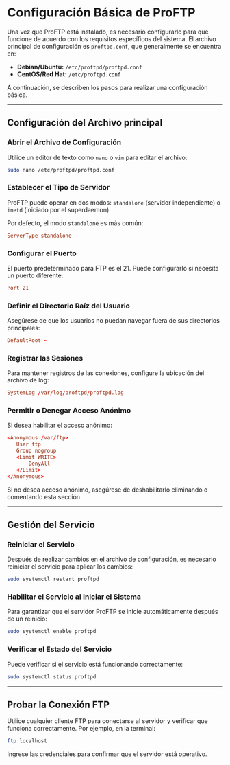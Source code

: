 # Configuración Básica de ProFTP

Una vez que ProFTP está instalado, es necesario configurarlo para que funcione de acuerdo con los requisitos específicos del sistema. El archivo principal de configuración es `proftpd.conf`, que generalmente se encuentra en:

- **Debian/Ubuntu:** `/etc/proftpd/proftpd.conf`
- **CentOS/Red Hat:** `/etc/proftpd.conf`

A continuación, se describen los pasos para realizar una configuración básica.

---

## Configuración del Archivo principal

### Abrir el Archivo de Configuración
Utilice un editor de texto como `nano` o `vim` para editar el archivo:
```bash
sudo nano /etc/proftpd/proftpd.conf
```

### Establecer el Tipo de Servidor
ProFTP puede operar en dos modos: `standalone` (servidor independiente) o `inetd` (iniciado por el superdaemon).

Por defecto, el modo `standalone` es más común:
```conf
ServerType standalone
```

### Configurar el Puerto
El puerto predeterminado para FTP es el 21. Puede configurarlo si necesita un puerto diferente:
```conf
Port 21
```

### Definir el Directorio Raíz del Usuario
Asegúrese de que los usuarios no puedan navegar fuera de sus directorios principales:
```conf
DefaultRoot ~
```

### Registrar las Sesiones
Para mantener registros de las conexiones, configure la ubicación del archivo de log:
```conf
SystemLog /var/log/proftpd/proftpd.log
```

### Permitir o Denegar Acceso Anónimo
Si desea habilitar el acceso anónimo:
```conf
<Anonymous /var/ftp>
   User ftp
   Group nogroup
   <Limit WRITE>
       DenyAll
   </Limit>
</Anonymous>
```
Si no desea acceso anónimo, asegúrese de deshabilitarlo eliminando o comentando esta sección.

---

## Gestión del Servicio

### Reiniciar el Servicio
Después de realizar cambios en el archivo de configuración, es necesario reiniciar el servicio para aplicar los cambios:
```bash
sudo systemctl restart proftpd
```

### Habilitar el Servicio al Iniciar el Sistema
Para garantizar que el servidor ProFTP se inicie automáticamente después de un reinicio:
```bash
sudo systemctl enable proftpd
```

### Verificar el Estado del Servicio
Puede verificar si el servicio está funcionando correctamente:
```bash
sudo systemctl status proftpd
```

---

## Probar la Conexión FTP
Utilice cualquier cliente FTP para conectarse al servidor y verificar que funciona correctamente. Por ejemplo, en la terminal:
```bash
ftp localhost
```
Ingrese las credenciales para confirmar que el servidor está operativo.

